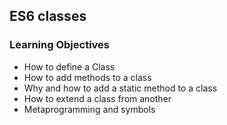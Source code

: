 ##  ES6 classes

### Learning Objectives
* How to define a Class
* How to add methods to a class
* Why and how to add a static method to a class
* How to extend a class from another
* Metaprogramming and symbols

